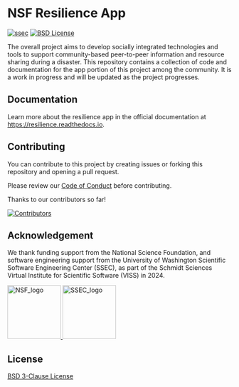 # NSF Resilience App

[![ssec](https://img.shields.io/badge/SSEC-Project-purple?logo=data:image/png;base64,iVBORw0KGgoAAAANSUhEUgAAAA0AAAAOCAQAAABedl5ZAAAACXBIWXMAAAHKAAABygHMtnUxAAAAGXRFWHRTb2Z0d2FyZQB3d3cuaW5rc2NhcGUub3Jnm+48GgAAAMNJREFUGBltwcEqwwEcAOAfc1F2sNsOTqSlNUopSv5jW1YzHHYY/6YtLa1Jy4mbl3Bz8QIeyKM4fMaUxr4vZnEpjWnmLMSYCysxTcddhF25+EvJia5hhCudULAePyRalvUteXIfBgYxJufRuaKuprKsbDjVUrUj40FNQ11PTzEmrCmrevPhRcVQai8m1PRVvOPZgX2JttWYsGhD3atbHWcyUqX4oqDtJkJiJHUYv+R1JbaNHJmP/+Q1HLu2GbNoSm3Ft0+Y1YMdPSTSwQAAAABJRU5ErkJggg==&style=plastic)](https://ise.washington.edu/news/article/2024-01-14/building-community-resilience-2-million-nsf-grant-will-transform-disaster)
[![BSD License](https://badgen.net/badge/license/BSD-3-Clause/blue)](LICENSE)


The overall project aims to develop socially integrated technologies and tools to support community-based 
peer-to-peer information and resource sharing during a disaster.
This repository contains a collection of code and documentation for the app portion of this project among the community.
It is a work in progress and will be updated as the project progresses.

## Documentation

Learn more about the resilience app in the official documentation at https://resilience.readthedocs.io.


## Contributing

You can contribute to this project by creating issues or forking this repository and opening a pull request.

Please review our [Code of Conduct](./CODE_OF_CONDUCT.md) before contributing.

Thanks to our contributors so far!

[![Contributors](https://contrib.rocks/image?repo=UW-THINKlab/resilience)](https://github.com/UW-THINKlab/resilience/graphs/contributors)

## Acknowledgement

We thank funding support from the National Science Foundation, and software engineering support from the University of Washington Scientific Software Engineering Center (SSEC), as part of the Schmidt Sciences Virtual Institute for Scientific Software (VISS) in 2024.

<div>
  <a href="https://www.nsf.gov/awardsearch/showAward?AWD_ID=2311405&HistoricalAwards=false">
    <img src="https://upload.wikimedia.org/wikipedia/commons/7/7e/NSF_logo.png" alt="NSF_logo" width="120">
  </a>

  <a href="https://escience.washington.edu/software-engineering/ssec/">
    <img src="https://avatars.githubusercontent.com/u/122321194?s=200&v=4" alt="SSEC_logo" width="120">
  </a>
</div>


## License

[BSD 3-Clause License](./LICENSE)
